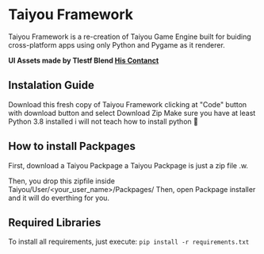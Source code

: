 # Taiyou Framework
Taiyou Framework is a re-creation of Taiyou Game Engine built for buiding cross-platform apps using only Python and Pygame as it renderer.

**UI Assets made by Tlestf Blend [His Contanct](https://twitter.com/tlestfprojects)**

## Instalation Guide
Download this fresh copy of Taiyou Framework clicking at "Code" button with download button and select Download Zip
Make sure you have at least Python 3.8 installed i will not teach how to install python 🤡

## How to install Packpages
First, download a Taiyou Packpage
a Taiyou Packpage is just a zip file .w.

Then, you drop this zipfile inside Taiyou/User/<your_user_name>/Packpages/
Then, open Packpage installer and it will do everthing for you.


## Required Libraries
To install all requirements, just execute:
``pip install -r requirements.txt``
